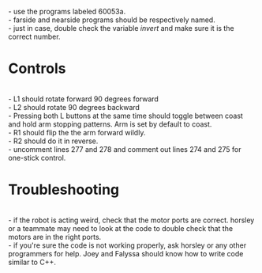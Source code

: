 <p>- use the programs labeled 60053a.<br>- farside and nearside programs should be respectively named. <br>- just in case, double check the variable <i>invert</i> and make sure it is the correct number.<br><h1>Controls</h1><br>- L1 should rotate forward 90 degrees forward<br>- L2 should rotate 90 degrees backward<br>- Pressing both L buttons at the same time should toggle between coast and hold arm stopping patterns. Arm is set by default to coast.<br>- R1 should flip the the arm forward wildly.<br>- R2 should do it in reverse.<br>- uncomment lines 277 and 278 and comment out lines 274 and 275 for one-stick control.<h1>Troubleshooting</h1><br>- if the robot is acting weird, check that the motor ports are correct. horsley or a teammate may need to look at the code to double check that the motors are in the right ports.<br>- if you're sure the code is not working properly, ask horsley or any other programmers for help. Joey and Falyssa should know how to write code similar to C++.</p>
